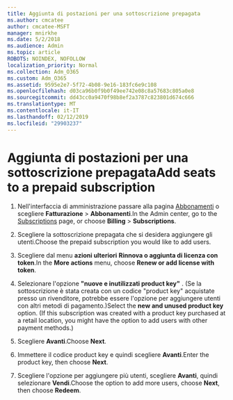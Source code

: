```yaml
---
title: Aggiunta di postazioni per una sottoscrizione prepagata
ms.author: cmcatee
author: cmcatee-MSFT
manager: mnirkhe
ms.date: 5/2/2018
ms.audience: Admin
ms.topic: article
ROBOTS: NOINDEX, NOFOLLOW
localization_priority: Normal
ms.collection: Adm_O365
ms.custom: Adm_O365
ms.assetid: 9595e2e7-5f72-4b08-9e16-183fc6e9c108
ms.openlocfilehash: d03ca96b0f9b0f49ee742e08c8a57683c805a0e8
ms.sourcegitcommit: dd43cc0a9470f98b8ef2a3787c823801d674c666
ms.translationtype: MT
ms.contentlocale: it-IT
ms.lasthandoff: 02/12/2019
ms.locfileid: "29903237"
---
```

# <a name="add-seats-to-a-prepaid-subscription"></a><span data-ttu-id="214b0-102">Aggiunta di postazioni per una sottoscrizione prepagata</span><span class="sxs-lookup"><span data-stu-id="214b0-102">Add seats to a prepaid subscription</span></span>

1. <span data-ttu-id="214b0-103">Nell'interfaccia di amministrazione passare alla pagina [Abbonamenti](https://go.microsoft.com/fwlink/p/?linkid=842054) o scegliere **Fatturazione** \> **Abbonamenti**.</span><span class="sxs-lookup"><span data-stu-id="214b0-103">In the Admin center, go to the [Subscriptions](https://go.microsoft.com/fwlink/p/?linkid=842054) page, or choose **Billing** \> **Subscriptions**.</span></span>
    
2. <span data-ttu-id="214b0-104">Scegliere la sottoscrizione prepagata che si desidera aggiungere gli utenti.</span><span class="sxs-lookup"><span data-stu-id="214b0-104">Choose the prepaid subscription you would like to add users.</span></span>
    
3. <span data-ttu-id="214b0-105">Scegliere dal menu **azioni ulteriori** **Rinnova o aggiunta di licenza con token**.</span><span class="sxs-lookup"><span data-stu-id="214b0-105">In the **More actions** menu, choose **Renew or add license with token**.</span></span>
    
4. <span data-ttu-id="214b0-p101">Selezionare l'opzione **"nuove e inutilizzati product key"** . (Se la sottoscrizione è stata creata con un codice "product key" acquistate presso un rivenditore, potrebbe essere l'opzione per aggiungere utenti con altri metodi di pagamento.)</span><span class="sxs-lookup"><span data-stu-id="214b0-p101">Select the **new and unused product key** option. (If this subscription was created with a product key purchased at a retail location, you might have the option to add users with other payment methods.)</span></span> 
    
5. <span data-ttu-id="214b0-108">Scegliere **Avanti**.</span><span class="sxs-lookup"><span data-stu-id="214b0-108">Choose **Next**.</span></span>
    
6. <span data-ttu-id="214b0-109">Immettere il codice product key e quindi scegliere **Avanti**.</span><span class="sxs-lookup"><span data-stu-id="214b0-109">Enter the product key, then choose **Next**.</span></span>
    
7. <span data-ttu-id="214b0-110">Scegliere l'opzione per aggiungere più utenti, scegliere **Avanti**, quindi selezionare **Vendi**.</span><span class="sxs-lookup"><span data-stu-id="214b0-110">Choose the option to add more users, choose **Next**, then choose **Redeem**.</span></span>
    

